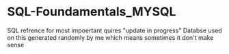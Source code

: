 # SQL-Foundamentals_MYSQL
SQL refrence for most impoertant quires "update in progress" 
Databse used on this generated randomly by me which means sometimes it don't make sense 


